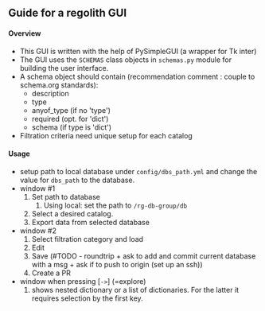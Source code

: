 ## Guide for a regolith GUI

#### Overview
- This GUI is written with the help of PySimpleGUI (a wrapper for Tk inter) 
- The GUI uses the `SCHEMAS` class objects in `schemas.py` module for building the user interface. 
- A schema object should contain (recommendation comment : couple to schema.org standards):
    - description
    - type 
    - anyof_type (if no 'type')
    - required (opt. for 'dict')
    - schema (if type is 'dict')
- Filtration criteria need unique setup for each catalog

#### Usage
- setup path to local database under `config/dbs_path.yml` and change the value for `dbs_path` to the database.
- window #1
    1. Set path to database
        1. Using local: set the path to `/rg-db-group/db`
    1. Select a desired catalog. 
    1. Export data from selected database 
- window #2
    1. Select filtration category and load
    1. Edit
    1. Save (#TODO - roundtrip + ask to add and commit current database with a msg + ask if to push to origin (set up an ssh))
    1. Create a PR 
- window when pressing [`->`] (=explore)
    1. shows nested dictionary or a list of dictionaries. For the latter it requires selection by the first key.
     
    
    